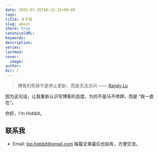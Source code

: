 ```yaml
---
date: 2025-01-26T00:22:15+08:00
tags: 
title: 关于我
slug: about
share: true
canonicalURL: 
keywords: 
description: 
series: 
lastmod: 
cover:
  image: 
author: 
dir: /
---
```

> 博客的死掉不是停止更新，而是无法访问 —— [Randy Lu](https://lutaonan.com/)

因为这句话，让我重新认识写博客的态度，为的不是马不停蹄，而是 “我一直在”。

你好，I'm Hobbit。
  
## 联系我

- Email: lpp.hobbit@gmail.com
每篇文章最后也贴有，方便交流。